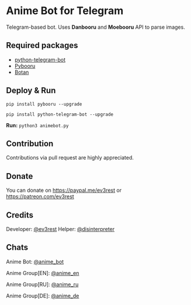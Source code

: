 # Anime Bot for Telegram
Telegram-based bot. Uses **Danbooru** and **Moebooru** API to parse images.
## Required packages
- [python-telegram-bot](https://github.com/python-telegram-bot/python-telegram-bot)
- [Pybooru](https://github.com/LuqueDaniel/pybooru)
- [Botan](https://github.com/botanio/sdk)

## Deploy & Run
`pip install pybooru --upgrade`

`pip install python-telegram-bot --upgrade`

**Run:**
`python3 animebot.py`

## Contribution
Contributions via pull request are highly appreciated. 

## Donate
You can donate on https://paypal.me/ev3rest or https://patreon.com/ev3rest
## Credits
Developer: [@ev3rest](https://t.me/ev3rest)
Helper: [@disinterpreter](https://t.me/disinterpreter)

## Chats
  Anime Bot: [@anime_bot](https://t.me/anime_bot)

  Anime Group[EN]: [@anime_en](https://t.me/anime_en)

  Anime Group[RU]: [@anime_ru](https://t.me/anime_ru)

  Anime Group[DE]: [@anime_de](https://t.me/anime_de)
